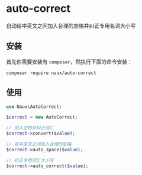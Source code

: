 # auto-correct
自动给中英文之间加入合理的空格并纠正专用名词大小写

## 安装
首先你需要安装有 `composer`，然执行下面的命令安装：
```
composer require naux/auto-correct
```

## 使用
```php
use Naux\AutoCorrect;

$correct = new AutoCorrect;

// 加入空格并纠正词汇
$correct->convert($value);

// 在中英文之间加入合理的空格
$correct->auto_space($value);

// 纠正专用词汇大小写
$correct->auto_correct($value);
```
